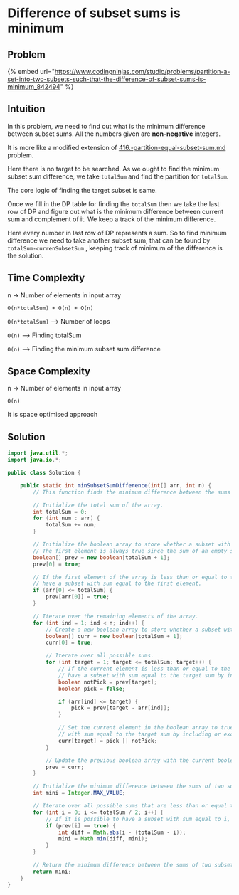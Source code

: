 # Difference of subset sums is minimum

## Problem

{% embed url="https://www.codingninjas.com/studio/problems/partition-a-set-into-two-subsets-such-that-the-difference-of-subset-sums-is-minimum_842494" %}

## Intuition

In this problem, we need to find out what is the minimum difference between subset sums. All the numbers given are **non-negative** integers.

It is more like a modified extension of [416.-partition-equal-subset-sum.md](416.-partition-equal-subset-sum.md "mention") problem.

Here there is no target to be searched. As we ought to find the minimum subset sum difference, we take `totalSum` and find the partition for `totalSum`.

The core logic of finding the target subset is same.&#x20;

Once we fill in the DP table for finding the `totalSum` then we take the last row of DP and figure out what is the minimum difference between current sum and complement of it. We keep a track of the minimum difference.&#x20;

Here every number in last row of DP represents a sum. So to find minimum difference we need to take another subset sum, that can be found by `totalSum-currenSubsetSum` , keeping track of minimum of the difference is the solution.

## Time Complexity

n -> Number of elements in input array

```markup
O(n*totalSum) + O(n) + O(n)
```

`O(n*totalSum)` --> Number of loops

`O(n)` --> Finding totalSum

`O(n)` --> Finding the minimum subset sum difference

## Space Complexity

n -> Number of elements in input array

```
O(n)
```

It is space optimised approach

## Solution

```java
import java.util.*;
import java.io.*;

public class Solution {

    public static int minSubsetSumDifference(int[] arr, int n) {
        // This function finds the minimum difference between the sums of two subsets of a given set.

        // Initialize the total sum of the array.
        int totalSum = 0;
        for (int num : arr) {
            totalSum += num;
        }

        // Initialize the boolean array to store whether a subset with a given sum is possible.
        // The first element is always true since the sum of an empty subset is 0.
        boolean[] prev = new boolean[totalSum + 1];
        prev[0] = true;

        // If the first element of the array is less than or equal to the total sum, then it is possible to
        // have a subset with sum equal to the first element.
        if (arr[0] <= totalSum) {
            prev[arr[0]] = true;
        }

        // Iterate over the remaining elements of the array.
        for (int ind = 1; ind < n; ind++) {
            // Create a new boolean array to store whether a subset with a given sum is possible.
            boolean[] curr = new boolean[totalSum + 1];
            curr[0] = true;

            // Iterate over all possible sums.
            for (int target = 1; target <= totalSum; target++) {
                // If the current element is less than or equal to the target sum, then it is possible to
                // have a subset with sum equal to the target sum by including the current element.
                boolean notPick = prev[target];
                boolean pick = false;

                if (arr[ind] <= target) {
                    pick = prev[target - arr[ind]];
                }

                // Set the current element in the boolean array to true if it is possible to have a subset
                // with sum equal to the target sum by including or excluding the current element.
                curr[target] = pick || notPick;
            }

            // Update the previous boolean array with the current boolean array.
            prev = curr;
        }

        // Initialize the minimum difference between the sums of two subsets.
        int mini = Integer.MAX_VALUE;

        // Iterate over all possible sums that are less than or equal to half of the total sum.
        for (int i = 0; i <= totalSum / 2; i++) {
            // If it is possible to have a subset with sum equal to i, then update the minimum difference.
            if (prev[i] == true) {
                int diff = Math.abs(i - (totalSum - i));
                mini = Math.min(diff, mini);
            }
        }

        // Return the minimum difference between the sums of two subsets.
        return mini;
    }
}

```
